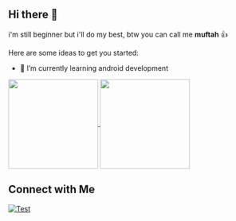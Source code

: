 ## Hi there 👋
i'm still beginner but i'll do my best, btw you can call me <b>muftah</b> 👍


Here are some ideas to get you started:

- 🌱 I’m currently learning android development


<a href="https://github.com/anuraghazra/github-readme-stats" >
  <img height=180 align="center" src="https://github-readme-stats.vercel.app/api?username=muftahh&theme=tokyonight&show_icons=true"/>
</a>
<a href="https://github.com/anuraghazra/convoychat">
  <img height=180 align="center" src="https://github-readme-stats.vercel.app/api/top-langs?username=muftahh&theme=tokyonight&show_icons=true&layout=compact&langs_count=8&card_width=320" />
</a>





## Connect with Me
[![Test](https://img.icons8.com/fluency/48/null/instagram-new.png)](https://www.instagram.com/muftahh_/)
